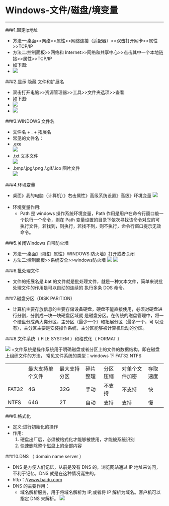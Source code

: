 # Windows-文件/磁盘/境变量
---


###1.固定ip地址
+ 方法一:桌面>>网络>>属性>>网络连接（适配器）>>双击打开网卡>>属性>>TCP/IP
+ 方法二:控制面板>>网络和 Internet>>网络和共享中心>>点击其中一个本地链接>>属性>>TCP/IP
+ 如下图:
+ ![](https://i.imgur.com/zivjXsj.png)


###2.显示 隐藏 文件和扩展名
+ 双击打开电脑>>资源管理器>>工具>>文件夹选项>>查看
+ 如下图:
+ ![](https://i.imgur.com/OqFWhO3.png)
+ ![](https://i.imgur.com/lWKvS83.png)


###3.WINDOWS  文件名
+ 文件名 + . +  拓展名 <br />
+ 常见的文件名：<br />
+ .exe <br />
![](https://i.imgur.com/X9Q7siN.png)<br />
+ .txt  文本文件<br />
![](https://i.imgur.com/scV2FDE.png)<br />
+ .bmp/.jpg/.png /.gif/.ico  图片文件<br />
![](https://i.imgur.com/O0Q2EwW.png)<br />


###4.环境变量
+ 桌面》我的电脑（计算机）》右击属性》高级系统设置》高级》环境变量
![](https://i.imgur.com/ri07MYk.png) <br /><br />
+ 环境变量作用:
	+ Path 是 windows 操作系统环境变量，Path 作用是用户在命令行窗口敲一个执行一个命令，则在 Path 变量设置的目录下依次寻找该命令对应的可执行文件，若找到，则执行，若找不到，则不执行，命令行窗口提示无效命令。


###5.关闭Windows  自带防火墙

+ 方法一:桌面》网络》属性》WINDOWS 防火墙》打开或者关闭
+ 方法二:控制面板>>系统安全>>windows防火墙
![](https://i.imgur.com/3NfF42C.png)
![](https://i.imgur.com/CIul8Vs.png)



###6.批处理文件

+ 文件的拓展名是.bat 的文件就是批处理文件，就是一种文本文件，简单来说批处理文件的作用是可以自动的连续的
执行多条 DOS 命令。


###7.磁盘分区（DISK PARITION)

+ 计算机主要存放信息的主要存储设备硬盘，硬盘不能直接使用，必须对硬盘进行分割，分割成一块一块硬盘区域就
是磁盘分区。在传统的磁盘管理中，将一个硬盘分成两大类分区，主分区（最少一个）和拓展分区（最多一个，可
以没有），主分区主要是安装操作系统，主分区能够被计算机启动的分区。


###8.文件系统（ FILE SYSTEM ）和格式化（ FORMAT ）

![](https://i.imgur.com/BHoPM1v.png)
+文件系统是操作系统用于明确磁盘或者分区上的文件的数据结构，即在磁盘上组织文件的方法，
常见文件系统的类型：windows 下 FAT32 NTFS

<table>
	<tr><td></td><td>最大支持单个文件</td><td>最大支持分区</td><td>碎片整理</td><td>分区压缩</td><td>对单个文件加密</td><td>存取速度</td></tr>
	<tr><td>FAT32</td><td>4G</td><td>32G</td><td>手动</td><td>不支持</td><td>不支持</td><td>快</td></tr>
	<tr><td>NTFS</td><td>64G</td><td>2T</td><td>自动</td><td>支持</td><td>支持</td><td>慢</td></tr>

</table>


###9.格式化
+ 定义:进行初始化的操作
+ 作用:
	1. 硬盘出厂后，必须被格式化才能够被使用，才能被系统识别
	2. 快速删除整个磁盘上的全部内容



###10.DNS （ domain name  server ）
+ DNS 是方便人们记忆，从前是没有 DNS 的，浏览网站通过 IP 地址来访问，不利于记忆，DNS 就是在这种情况诞生的。
+ http：//www.baidu.com
+ DNS 的主要作用：
	+ 域名解析服务，用于将域名解析为 IP,或者将 IP 解析为域名。客户机可以指定 DNS 来解析。
![](https://i.imgur.com/LJulUxH.png)


